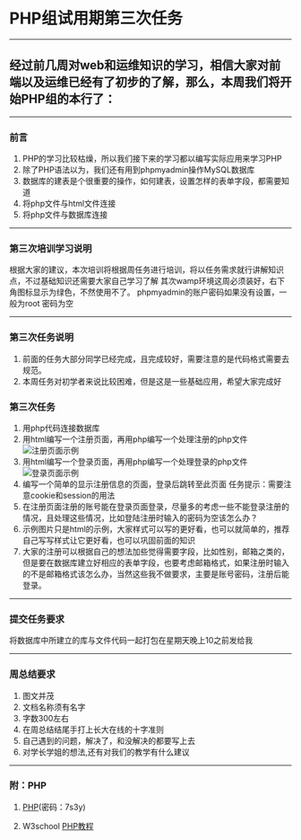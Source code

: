 #     PHP组试用期第三次任务

---

##   经过前几周对web和运维知识的学习，相信大家对前端以及运维已经有了初步的了解，那么，本周我们将开始PHP组的本行了：

---

###  前言

1. PHP的学习比较枯燥，所以我们接下来的学习都以编写实际应用来学习PHP
2. 除了PHP语法以为，我们还有用到phpmyadmin操作MySQL数据库
3. 数据库的建表是个很重要的操作，如何建表，设置怎样的表单字段，都需要知道
4. 将php文件与html文件连接
5. 将php文件与数据库连接

---

###  第三次培训学习说明

根据大家的建议，本次培训将根据周任务进行培训，将以任务需求就行讲解知识点，不过基础知识还需要大家自己学习了解
其次wamp环境这周必须装好，右下角图标显示为绿色，不然使用不了。
phpmyadmin的账户密码如果没有设置，一般为root 密码为空

---

###  第三次任务说明

1. 前面的任务大部分同学已经完成，且完成较好，需要注意的是代码格式需要去规范。
2. 本周任务对初学者来说比较困难，但是这是一些基础应用，希望大家完成好

###  第三次任务

1. 用php代码连接数据库
2. 用html编写一个注册页面，再用php编写一个处理注册的php文件![注册页面示例](https://github.com/YUOL-syl/php-task/blob/master/%E6%B3%A8%E5%86%8C.png)
3. 用html编写一个登录页面，再用php编写一个处理登录的php文件![登录页面示例](https://github.com/YUOL-syl/php-task/blob/master/%E7%99%BB%E5%BD%95.png)
4. 编写一个简单的显示注册信息的页面，登录后跳转至此页面  任务提示：需要注意cookie和session的用法
5. 在注册页面注册的账号能在登录页面登录，尽量多的考虑一些不能登录注册的情况，且处理这些情况，比如登陆注册时输入的密码为空该怎么办？
6. 示例图片只是html的示例，大家样式可以写的更好看，也可以就简单的，推荐自己写写样式让它更好看，也可以巩固前面的知识
7. 大家的注册可以根据自己的想法加些觉得需要字段，比如性别，邮箱之类的，但是要在数据库建立好相应的表单字段，也要考虑邮箱格式，如果注册时输入的不是邮箱格式该怎么办，当然这些我不做要求，主要是账号密码，注册后能登录。


---

###  提交任务要求

将数据库中所建立的库与文件代码一起打包在星期天晚上10之前发给我

---

### 周总结要求

1. 图文并茂
2. 文档名称须有名字
3. 字数300左右
4. 在周总结结尾手打上长大在线的十字准则
5. 自己遇到的问题，解决了，和没解决的都要写上去
6. 对学长学姐的想法,还有对我们的教学有什么建议

---

### 附：PHP

1. [PHP](https://pan.baidu.com/s/1AYrsYDJO0qytvClBwDHd4Q)(密码：7s3y)

2. W3school [PHP教程](http://www.w3school.com.cn/php/)




